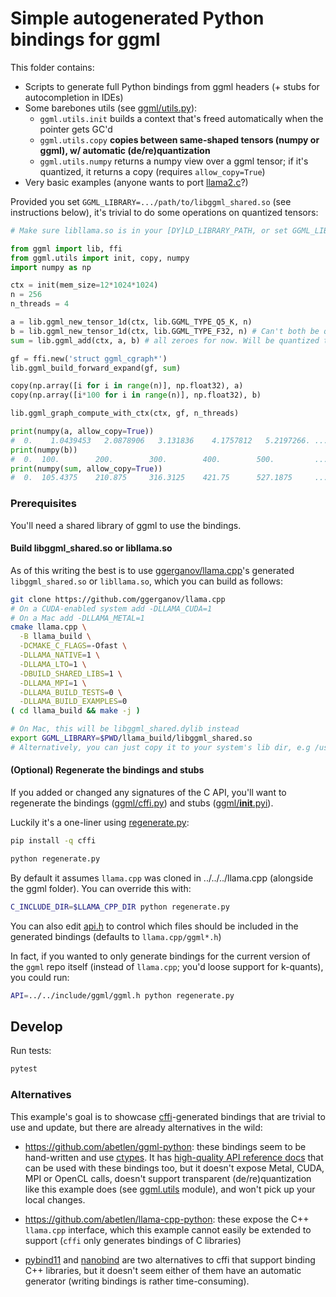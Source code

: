 # Simple autogenerated Python bindings for ggml

This folder contains:

- Scripts to generate full Python bindings from ggml headers (+ stubs for autocompletion in IDEs)
- Some barebones utils (see [ggml/utils.py](./ggml/utils.py)):
  - `ggml.utils.init` builds a context that's freed automatically when the pointer gets GC'd
  - `ggml.utils.copy` **copies between same-shaped tensors (numpy or ggml), w/ automatic (de/re)quantization**
  - `ggml.utils.numpy` returns a numpy view over a ggml tensor; if it's quantized, it returns a copy (requires `allow_copy=True`)
- Very basic examples (anyone wants to port [llama2.c](https://github.com/karpathy/llama2.c)?)

Provided you set `GGML_LIBRARY=.../path/to/libggml_shared.so` (see instructions below), it's trivial to do some operations on quantized tensors:

```python
# Make sure libllama.so is in your [DY]LD_LIBRARY_PATH, or set GGML_LIBRARY=.../libggml_shared.so

from ggml import lib, ffi
from ggml.utils import init, copy, numpy
import numpy as np

ctx = init(mem_size=12*1024*1024)
n = 256
n_threads = 4

a = lib.ggml_new_tensor_1d(ctx, lib.GGML_TYPE_Q5_K, n)
b = lib.ggml_new_tensor_1d(ctx, lib.GGML_TYPE_F32, n) # Can't both be quantized
sum = lib.ggml_add(ctx, a, b) # all zeroes for now. Will be quantized too!

gf = ffi.new('struct ggml_cgraph*')
lib.ggml_build_forward_expand(gf, sum)

copy(np.array([i for i in range(n)], np.float32), a)
copy(np.array([i*100 for i in range(n)], np.float32), b)

lib.ggml_graph_compute_with_ctx(ctx, gf, n_threads)

print(numpy(a, allow_copy=True))
#  0.    1.0439453   2.0878906   3.131836    4.1757812   5.2197266. ...
print(numpy(b))
#  0.  100.        200.        300.        400.        500.         ...
print(numpy(sum, allow_copy=True))
#  0.  105.4375    210.875     316.3125    421.75      527.1875     ...
```

### Prerequisites

You'll need a shared library of ggml to use the bindings.

#### Build libggml_shared.so or libllama.so

As of this writing the best is to use [ggerganov/llama.cpp](https://github.com/ggerganov/llama.cpp)'s generated `libggml_shared.so` or `libllama.so`, which you can build as follows:

```bash
git clone https://github.com/ggerganov/llama.cpp
# On a CUDA-enabled system add -DLLAMA_CUDA=1
# On a Mac add -DLLAMA_METAL=1
cmake llama.cpp \
  -B llama_build \
  -DCMAKE_C_FLAGS=-Ofast \
  -DLLAMA_NATIVE=1 \
  -DLLAMA_LTO=1 \
  -DBUILD_SHARED_LIBS=1 \
  -DLLAMA_MPI=1 \
  -DLLAMA_BUILD_TESTS=0 \
  -DLLAMA_BUILD_EXAMPLES=0
( cd llama_build && make -j )

# On Mac, this will be libggml_shared.dylib instead
export GGML_LIBRARY=$PWD/llama_build/libggml_shared.so
# Alternatively, you can just copy it to your system's lib dir, e.g /usr/local/lib
```

#### (Optional) Regenerate the bindings and stubs

If you added or changed any signatures of the C API, you'll want to regenerate the bindings ([ggml/cffi.py](./ggml/cffi.py)) and stubs ([ggml/__init__.pyi](./ggml/__init__.pyi)).

Luckily it's a one-liner using [regenerate.py](./regenerate.py):

```bash
pip install -q cffi

python regenerate.py
```

By default it assumes `llama.cpp` was cloned in ../../../llama.cpp (alongside the ggml folder). You can override this with:

```bash
C_INCLUDE_DIR=$LLAMA_CPP_DIR python regenerate.py
```

You can also edit [api.h](./api.h) to control which files should be included in the generated bindings (defaults to `llama.cpp/ggml*.h`)

In fact, if you wanted to only generate bindings for the current version of the `ggml` repo itself (instead of `llama.cpp`; you'd loose support for k-quants), you could run:

```bash
API=../../include/ggml/ggml.h python regenerate.py
```

## Develop

Run tests:

```bash
pytest
```

### Alternatives

This example's goal is to showcase [cffi](https://cffi.readthedocs.io/)-generated bindings that are trivial to use and update, but there are already alternatives in the wild:

- https://github.com/abetlen/ggml-python: these bindings seem to be hand-written and use [ctypes](https://docs.python.org/3/library/ctypes.html). It has [high-quality API reference docs](https://ggml-python.readthedocs.io/en/latest/api-reference/#ggml.ggml) that can be used with these bindings too, but it doesn't expose Metal, CUDA, MPI or OpenCL calls, doesn't support transparent (de/re)quantization like this example does (see [ggml.utils](./ggml/utils.py) module), and won't pick up your local changes.
  
- https://github.com/abetlen/llama-cpp-python: these expose the C++ `llama.cpp` interface, which this example cannot easily be extended to support (`cffi` only generates bindings of C libraries)

- [pybind11](https://github.com/pybind/pybind11) and [nanobind](https://github.com/wjakob/nanobind) are two alternatives to cffi that support binding C++ libraries, but it doesn't seem either of them have an automatic generator (writing bindings is rather time-consuming).
